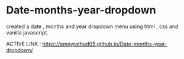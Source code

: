 # Date-months-year-dropdown
created a date , months and year dropdown menu using html , css and vanilla javascript.

ACTIVE LINK :
https://ameyrathod05.github.io/Date-months-year-dropdown/
